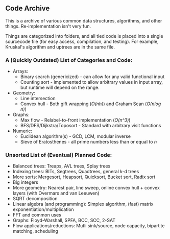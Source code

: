 ## Code Archive

This is a archive of various common data structures, algorithms, and other things. Re-implementation isn't very fun.


Things are categorized into folders, and all tied code is placed into a single sourcecode file (for easy access, compilation, and testing).
For example, Kruskal's algorithm and uptrees are in the same file.

### A (Quickly Outdated) List of Categories and Code:
* Arrays:
	* Binary search (genericized) - can allow for any valid functional input
	* Counting sort - implemented to allow arbitrary values in input array, but runtime will depend on the range.
* Geometry:
	* Line intersection
	* Convex hull - Both gift wrapping (*O(nh)*) and Graham Scan (*O(nlog n)*)
* Graphs:
	* Max flow - Relabel-to-front implementation (*O(n^3)*)
	* BFS/DFS/Dijkstra/Toposort - Standard with arbitrary visit functions
* Numeric:
	* Euclidean algorithm(s) - GCD, LCM, modular inverse
	* Sieve of Eratosthenes - all prime numbers less than or equal to *n*



### Unsorted List of (Eventual) Planned Code:
* Balanced trees: Treaps, AVL trees, Splay trees
* Indexing trees: BITs, Segtrees, Quadtrees, general k-d trees
* More sorts: Mergesort, Heapsort, Quicksort, Bucket sort, Radix sort
* Big integers
* More geometry: Nearest pair, line sweep, online convex hull + convex layers (with Overmars and van Leeuwen)
* SQRT decomposition
* Linear algebra (and programming): Simplex algorithm, (fast) matrix exponentiation/multiplication
* FFT and common uses
* Graphs: Floyd-Warshall, SPFA, BCC, SCC, 2-SAT
* Flow applications/reductions: Mutli sink/source, node capacity, bipartite matching, scheduling
